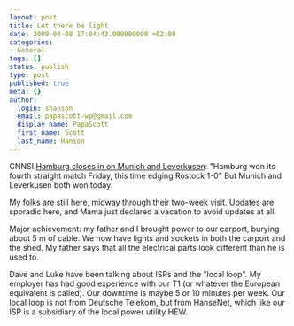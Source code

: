 ```yaml
---
layout: post
title: Let there be light
date: 2000-04-08 17:04:43.000000000 +02:00
categories:
- General
tags: []
status: publish
type: post
published: true
meta: {}
author:
  login: shanson
  email: papascott-wp@gmail.com
  display_name: PapaScott
  first_name: Scott
  last_name: Hanson
---
```

<p>CNNSI <a href="http://www.cnnsi.com/soccer/world/news/2000/04/07/german_rdp_ap/index.html">Hamburg closes in on Munich and Leverkusen</a>:  "Hamburg won its fourth straight match Friday, this time edging Rostock 1-0" But Munich and Leverkusen both won today.</p>
<p>My folks are still here, midway through their two-week visit. Updates are sporadic here, and Mama just declared a vacation to avoid updates at all.</p>
<p>Major achievement: my father and I brought power to our carport, burying about 5 m of cable. We now have lights and sockets in both the carport and the shed. My father says that all the electrical parts look different than he is used to. </p>
<p>Dave and Luke have been talking about ISPs and the "local loop". My employer has had good experience with our T1 (or whatever the European equivalent is called). Our downtime is maybe 5 or 10 minutes per week. Our local loop is not from Deutsche Telekom, but from HanseNet, which like our ISP is a subsidiary of the local power utility HEW.</p>
